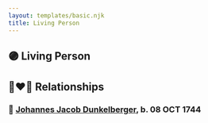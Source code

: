 ```yaml
---
layout: templates/basic.njk
title: Living Person
---
```

## 🟣 Living Person


## 👩‍❤️‍👨 Relationships

### 🔵 [Johannes Jacob Dunkelberger](/people/3/3659869), b. 08 OCT 1744
